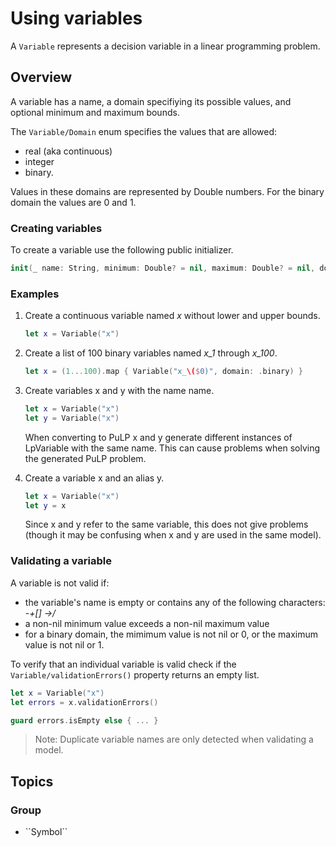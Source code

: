 # Using variables

A ``Variable`` represents a decision variable in a linear programming problem.

## Overview

A variable has a name, a domain specifiying its possible values, and optional minimum and maximum bounds.

The ``Variable/Domain`` enum specifies the values that are allowed:
* real (aka continuous)
* integer
* binary.

Values in these domains are represented by Double numbers. For the binary domain the values are 0 and 1.

### Creating variables

To create a variable use the following public initializer.

```swift
init(_ name: String, minimum: Double? = nil, maximum: Double? = nil, domain: Domain = .real)
```

### Examples

1. Create a continuous variable named *x* without lower and upper bounds.

    ```swift
    let x = Variable("x")
    ```

2. Create a list of 100 binary variables named *x_1* through *x_100*.

    ```swift
    let x = (1...100).map { Variable("x_\($0)", domain: .binary) }
    ```

3. Create variables x and y with the name name.

    ```swift
    let x = Variable("x")
    let y = Variable("x")
    ```

    When converting to PuLP x and y generate different instances of LpVariable with the same name. This can cause problems when solving the generated PuLP problem.

4. Create a variable x and an alias y.

    ```swift
    let x = Variable("x")
    let y = x
    ```

    Since x and y refer to the same variable, this does not give problems (though it may be confusing when x and y are used in the same model).

### Validating a variable

A variable is not valid if:
* the variable's name is empty or contains any of the following characters: *-+[] ->/*
* a non-nil minimum value exceeds a non-nil maximum value
* for a binary domain, the mimimum value is not nil or 0, or the maximum value is not nil or 1.

To verify that an individual variable is valid check if the ``Variable/validationErrors()`` property returns an empty list.

```swift
let x = Variable("x")  
let errors = x.validationErrors()

guard errors.isEmpty else { ... }
```

> Note: Duplicate variable names are only detected when validating a model.

## Topics

### <!--@START_MENU_TOKEN@-->Group<!--@END_MENU_TOKEN@-->

- <!--@START_MENU_TOKEN@-->``Symbol``<!--@END_MENU_TOKEN@-->
